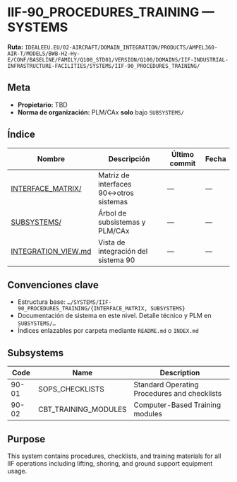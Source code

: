 # IIF-90_PROCEDURES_TRAINING — SYSTEMS

**Ruta:** `IDEALEEU.EU/02-AIRCRAFT/DOMAIN_INTEGRATION/PRODUCTS/AMPEL360-AIR-T/MODELS/BWB-H2-Hy-E/CONF/BASELINE/FAMILY/Q100_STD01/VERSION/Q100/DOMAINS/IIF-INDUSTRIAL-INFRASTRUCTURE-FACILITIES/SYSTEMS/IIF-90_PROCEDURES_TRAINING/`

## Meta
- **Propietario:** TBD
- **Norma de organización:** PLM/CAx **solo** bajo `SUBSYSTEMS/`

## Índice
| Nombre | Descripción | Último commit | Fecha |
|---|---|---|---|
| [INTERFACE_MATRIX/](./INTERFACE_MATRIX/) | Matriz de interfaces 90↔otros sistemas | — | — |
| [SUBSYSTEMS/](./SUBSYSTEMS/) | Árbol de subsistemas y PLM/CAx | — | — |
| [INTEGRATION_VIEW.md](./INTEGRATION_VIEW.md) | Vista de integración del sistema 90 | — | — |

## Convenciones clave
- Estructura base: `…/SYSTEMS/IIF-90_PROCEDURES_TRAINING/{INTERFACE_MATRIX, SUBSYSTEMS}`
- Documentación de sistema en este nivel. Detalle técnico y PLM en `SUBSYSTEMS/…`
- Índices enlazables por carpeta mediante `README.md` o `INDEX.md`

## Subsystems

| Code | Name | Description |
|------|------|-------------|
| 90-01 | SOPS_CHECKLISTS | Standard Operating Procedures and checklists |
| 90-02 | CBT_TRAINING_MODULES | Computer-Based Training modules |

## Purpose

This system contains procedures, checklists, and training materials for all IIF operations including lifting, shoring, and ground support equipment usage.

